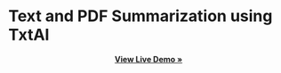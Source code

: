 # Text and PDF Summarization using TxtAI 

<p align="center"><a href="https://summarify.streamlit.app/"><strong>View Live Demo »</strong></a></p>

